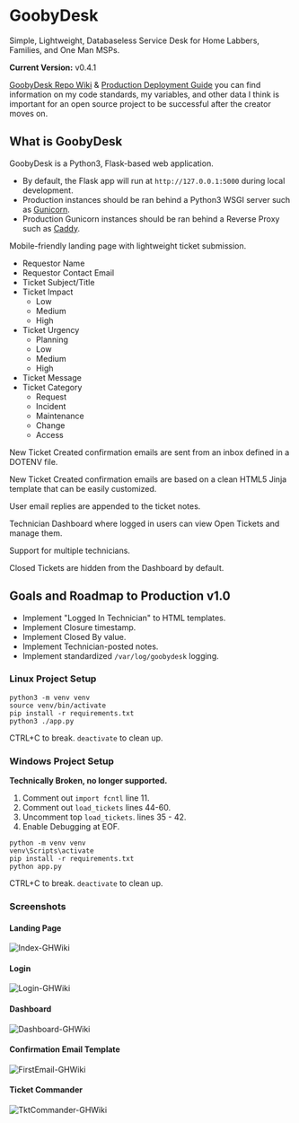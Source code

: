 # GoobyDesk

Simple, Lightweight, Databaseless Service Desk for Home Labbers, Families, and One Man MSPs.

**Current Version:**  v0.4.1

[GoobyDesk Repo Wiki](https://github.com/GoobyFRS/GoobyDesk/wiki) & [Production Deployment Guide](https://github.com/GoobyFRS/GoobyDesk/wiki/Production-Deployment-Guide) you can find information on my code standards, my variables, and other data I think is important for an open source project to be successful after the creator moves on.

## What is GoobyDesk

GoobyDesk is a Python3, Flask-based web application.

- By default, the Flask app will run at ```http://127.0.0.1:5000``` during local development.
- Production instances should be ran behind a Python3 WSGI server such as [Gunicorn](https://gunicorn.org/).
- Production Gunicorn instances should be ran behind a Reverse Proxy such as [Caddy](https://caddyserver.com/).

Mobile-friendly landing page with lightweight ticket submission.

- Requestor Name
- Requestor Contact Email
- Ticket Subject/Title
- Ticket Impact
  - Low
  - Medium
  - High
- Ticket Urgency
  - Planning
  - Low
  - Medium
  - High
- Ticket Message
- Ticket Category
  - Request
  - Incident
  - Maintenance
  - Change
  - Access

New Ticket Created confirmation emails are sent from an inbox defined in a DOTENV file.

New Ticket Created confirmation emails are based on a clean HTML5 Jinja template that can be easily customized.

User email replies are appended to the ticket notes.

Technician Dashboard where logged in users can view Open Tickets and manage them.

Support for multiple technicians.

Closed Tickets are hidden from the Dashboard by default.

## Goals and Roadmap to Production v1.0

- Implement "Logged In Technician" to HTML templates.
- Implement Closure timestamp.
- Implement Closed By value.
- Implement Technician-posted notes.
- Implement standardized ```/var/log/goobydesk``` logging.

### Linux Project Setup

```shell
python3 -m venv venv
source venv/bin/activate
pip install -r requirements.txt
python3 ./app.py
```

CTRL+C to break. ```deactivate``` to clean up.

### Windows Project Setup

**Technically Broken, no longer supported.**

1. Comment out ```import fcntl``` line 11.
2. Comment out ```load_tickets``` lines 44-60.
3. Uncomment top ```load_tickets```. lines 35 - 42.
4. Enable Debugging at EOF.

```shell
python -m venv venv
venv\Scripts\activate
pip install -r requirements.txt
python app.py
```

CTRL+C to break. ```deactivate``` to clean up.

### Screenshots

#### Landing Page

![Index-GHWiki](https://github.com/user-attachments/assets/6dfde191-1c8f-4c15-8c72-5544f06d17a9)

#### Login

![Login-GHWiki](https://github.com/user-attachments/assets/0d538988-e36a-4cdb-9126-bd93c1f9aa53)

#### Dashboard

![Dashboard-GHWiki](https://github.com/user-attachments/assets/b72367bd-b2f5-47bf-8b18-6e56f0a7bbe3)

#### Confirmation Email Template

![FirstEmail-GHWiki](https://github.com/user-attachments/assets/9fa30684-ab70-49b9-b897-1fb106802c06)

#### Ticket Commander

![TktCommander-GHWiki](https://github.com/user-attachments/assets/2d08aa6d-35b7-44f3-8381-3d4983aee59b)
